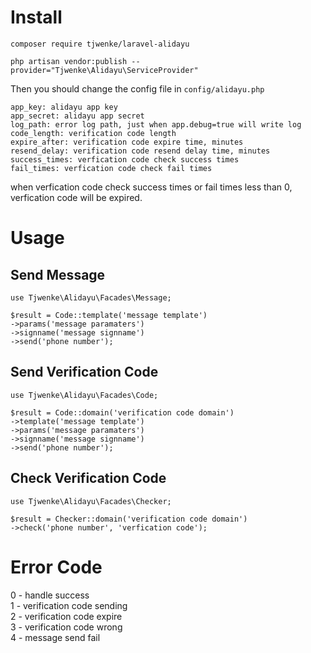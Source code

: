 # Install
````
composer require tjwenke/laravel-alidayu

php artisan vendor:publish --provider="Tjwenke\Alidayu\ServiceProvider"
````
Then you should change the config file in ``config/alidayu.php``
````
app_key: alidayu app key 
app_secret: alidayu app secret
log_path: error log path, just when app.debug=true will write log
code_length: verification code length
expire_after: verification code expire time, minutes
resend_delay: verification code resend delay time, minutes
success_times: verfication code check success times
fail_times: verfication code check fail times
````
when verfication code check success times or fail times less than 0, verfication code will be expired.

# Usage
## Send Message
````
use Tjwenke\Alidayu\Facades\Message;

$result = Code::template('message template')
->params('message paramaters')
->signname('message signname')
->send('phone number');
````

## Send Verification Code
````
use Tjwenke\Alidayu\Facades\Code;

$result = Code::domain('verification code domain')
->template('message template')
->params('message paramaters')
->signname('message signname')
->send('phone number');
````
## Check Verification Code
````
use Tjwenke\Alidayu\Facades\Checker;

$result = Checker::domain('verification code domain')
->check('phone number', 'verfication code');
````

# Error Code
0 - handle success  
1 - verification code sending  
2 - verification code expire  
3 - verification code wrong  
4 - message send fail